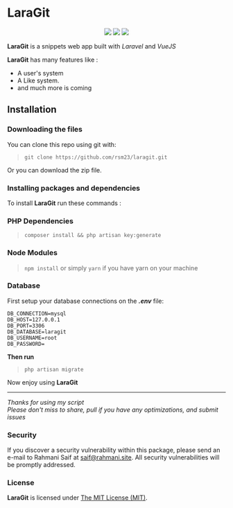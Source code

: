 # LaraGit

<p align="center">
<a href="https://github.com/rsm23/laragit/issues"><img src="https://img.shields.io/github/issues/rsm23/laragit.svg"></a>
<a href="https://twitter.com/intent/tweet?text=Wow:&url=%5Bobject%20Object%5Dw"><img src="https://img.shields.io/twitter/url/https/github.com/rsm23/laragit.svg?style=social&style=flat-square"></a>
<a href="https://raw.githubusercontent.com/rsm23/laragit/master/LICENSE"><img src="https://img.shields.io/badge/license-MIT-blue.svg"></a>
</p>

**LaraGit** is a snippets web app built with _Laravel_ and _VueJS_ 

**LaraGit** has many features like : 

- A user's system
- A Like system.
- and much more is coming


## Installation

### Downloading the files

You can clone this repo using git with:

>`git clone https://github.com/rsm23/laragit.git`

Or you can download the zip file.



### Installing packages and dependencies

To install **LaraGit** run these commands :

### PHP Dependencies
> `composer install
 && php artisan key:generate`

### Node Modules
> `npm install` or simply `yarn` if you have yarn on your machine

### Database
First setup your database connections on the _**.env**_ file:

    DB_CONNECTION=mysql
    DB_HOST=127.0.0.1
    DB_PORT=3306
    DB_DATABASE=laragit
    DB_USERNAME=root
    DB_PASSWORD=
    
**Then run**

> `php artisan migrate`

Now enjoy using **LaraGit**

----------------------------------------------

_Thanks for using my script <br />
Please don't miss to share, pull if you have any optimizations, and submit issues_

### Security

If you discover a security vulnerability within this package, please send an e-mail to Rahmani Saif at saif@rahmani.site. All security vulnerabilities will be promptly addressed.


### License

**LaraGit** is licensed under [The MIT License (MIT)](LICENSE).

